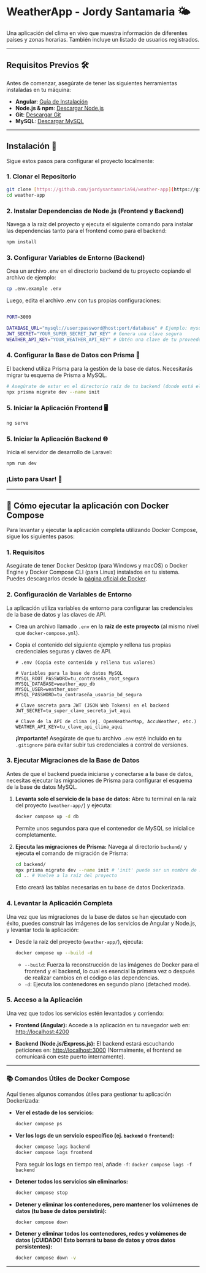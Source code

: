 # WeatherApp - Jordy Santamaria 🌤️

Una aplicación del clima en vivo que muestra información de diferentes países y zonas horarias. También incluye un listado de usuarios registrados.

---

## Requisitos Previos 🛠️

Antes de comenzar, asegúrate de tener las siguientes herramientas instaladas en tu máquina:

* **Angular**: [Guía de Instalación](https://angular.dev/installation)
* **Node.js & npm**: [Descargar Node.js](https://nodejs.org/en/download/)
* **Git**: [Descargar Git](https://git-scm.com/)
* **MySQL**: [Descargar MySQL](https://www.mysql.com/downloads/)

---

## Instalación 🚀

Sigue estos pasos para configurar el proyecto localmente:

### 1. Clonar el Repositorio

```bash
git clone [https://github.com/jordysantamaria94/weather-app](https://github.com/jordysantamaria94/weather-app)
cd weather-app
```

### 2. Instalar Dependencias de Node.js (Frontend y Backend)

Navega a la raíz del proyecto y ejecuta el siguiente comando para instalar las dependencias tanto para el frontend como para el backend:

```bash
npm install
```

### 3. Configurar Variables de Entorno (Backend)

Crea un archivo .env en el directorio backend de tu proyecto copiando el archivo de ejemplo:

```bash
cp .env.example .env
```

Luego, edita el archivo .env con tus propias configuraciones:

```bash

PORT=3000

DATABASE_URL="mysql://user:password@host:port/database" # Ejemplo: mysql://root:password@localhost:3306/weather_app
JWT_SECRET="YOUR_SUPER_SECRET_JWT_KEY" # Genera una clave segura
WEATHER_API_KEY="YOUR_WEATHER_API_KEY" # Obtén una clave de tu proveedor de API de clima
```

### 4. Configurar la Base de Datos con Prisma 💾

El backend utiliza Prisma para la gestión de la base de datos. Necesitarás migrar tu esquema de Prisma a MySQL.

```bash
# Asegúrate de estar en el directorio raíz de tu backend (donde está el archivo schema.prisma)
npx prisma migrate dev --name init
```

### 5. Iniciar la Aplicación Frontend 🖥️

```bash
ng serve
```

### 5. Iniciar la Aplicación Backend 🌐

Inicia el servidor de desarrollo de Laravel:

```bash
npm run dev
```

### ¡Listo para Usar! 🎉

------------------------------------------------------------------------------------------------------------------------------------------------

## 🚀 Cómo ejecutar la aplicación con Docker Compose

Para levantar y ejecutar la aplicación completa utilizando Docker Compose, sigue los siguientes pasos:

### 1. Requisitos

Asegúrate de tener Docker Desktop (para Windows y macOS) o Docker Engine y Docker Compose CLI (para Linux) instalados en tu sistema. Puedes descargarlos desde la [página oficial de Docker](https://www.docker.com/products/docker-desktop/).

### 2. Configuración de Variables de Entorno

La aplicación utiliza variables de entorno para configurar las credenciales de la base de datos y las claves de API.

* Crea un archivo llamado `.env` en la **raíz de este proyecto** (al mismo nivel que `docker-compose.yml`).
* Copia el contenido del siguiente ejemplo y rellena tus propias credenciales seguras y claves de API.

    ```dotenv
    # .env (Copia este contenido y rellena tus valores)

    # Variables para la base de datos MySQL
    MYSQL_ROOT_PASSWORD=tu_contraseña_root_segura
    MYSQL_DATABASE=weather_app_db
    MYSQL_USER=weather_user
    MYSQL_PASSWORD=tu_contraseña_usuario_bd_segura

    # Clave secreta para JWT (JSON Web Tokens) en el backend
    JWT_SECRET=tu_super_clave_secreta_jwt_aqui

    # Clave de la API de clima (ej. OpenWeatherMap, AccuWeather, etc.)
    WEATHER_API_KEY=tu_clave_api_clima_aqui
    ```
    **¡Importante!** Asegúrate de que tu archivo `.env` esté incluido en tu `.gitignore` para evitar subir tus credenciales a control de versiones.

### 3. Ejecutar Migraciones de la Base de Datos

Antes de que el backend pueda iniciarse y conectarse a la base de datos, necesitas ejecutar las migraciones de Prisma para configurar el esquema de la base de datos MySQL.

1.  **Levanta solo el servicio de la base de datos:**
    Abre tu terminal en la raíz del proyecto (`weather-app/`) y ejecuta:
    ```bash
    docker compose up -d db
    ```
    Permite unos segundos para que el contenedor de MySQL se inicialice completamente.

2.  **Ejecuta las migraciones de Prisma:**
    Navega al directorio `backend/` y ejecuta el comando de migración de Prisma:
    ```bash
    cd backend/
    npx prisma migrate dev --name init # 'init' puede ser un nombre de migración diferente si ya tienes una.
    cd .. # Vuelve a la raíz del proyecto
    ```
    Esto creará las tablas necesarias en tu base de datos Dockerizada.

### 4. Levantar la Aplicación Completa

Una vez que las migraciones de la base de datos se han ejecutado con éxito, puedes construir las imágenes de los servicios de Angular y Node.js, y levantar toda la aplicación:

* Desde la raíz del proyecto (`weather-app/`), ejecuta:
    ```bash
    docker compose up --build -d
    ```
    * `--build`: Fuerza la reconstrucción de las imágenes de Docker para el frontend y el backend, lo cual es esencial la primera vez o después de realizar cambios en el código o las dependencias.
    * `-d`: Ejecuta los contenedores en segundo plano (detached mode).

### 5. Acceso a la Aplicación

Una vez que todos los servicios estén levantados y corriendo:

* **Frontend (Angular):** Accede a la aplicación en tu navegador web en:
    [http://localhost:4200](http://localhost:4200)

* **Backend (Node.js/Express.js):** El backend estará escuchando peticiones en:
    [http://localhost:3000](http://localhost:3000) (Normalmente, el frontend se comunicará con este puerto internamente).

---

### 📚 Comandos Útiles de Docker Compose

Aquí tienes algunos comandos útiles para gestionar tu aplicación Dockerizada:

* **Ver el estado de los servicios:**
    ```bash
    docker compose ps
    ```

* **Ver los logs de un servicio específico (ej. `backend` o `frontend`):**
    ```bash
    docker compose logs backend
    docker compose logs frontend
    ```
    Para seguir los logs en tiempo real, añade `-f`: `docker compose logs -f backend`

* **Detener todos los servicios sin eliminarlos:**
    ```bash
    docker compose stop
    ```

* **Detener y eliminar los contenedores, pero mantener los volúmenes de datos (tu base de datos persistirá):**
    ```bash
    docker compose down
    ```

* **Detener y eliminar todos los contenedores, redes y volúmenes de datos (¡CUIDADO! Esto borrará tu base de datos y otros datos persistentes):**
    ```bash
    docker compose down -v
    ```

---